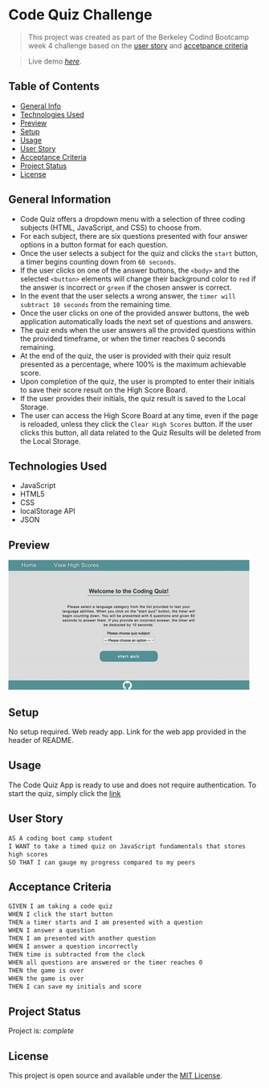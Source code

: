# Code Quiz Challenge
> This project was created as part of the Berkeley Codind Bootcamp week 4 challenge based on the [user story](#user-story) and [accetpance criteria](#acceptance-criteria)

> Live demo [_here_](https://userolena.github.io/code-quiz-challenge-module-4/). 


## Table of Contents
* [General Info](#general-information)
* [Technologies Used](#technologies-used)
* [Preview](#preview)
* [Setup](#setup)
* [Usage](#usage)
* [User Story](#user-story)
* [Acceptance Criteria](#acceptance-criteria)
* [Project Status](#project-status)
* [License](#MIT)


## General Information
- Code Quiz offers a dropdown menu with a selection of three coding subjects (HTML, JavaScript, and CSS) to choose from.
- For each subject, there are six questions presented with four answer options in a button format for each question.
- Once the user selects a subject for the quiz and clicks the `start` button, a timer begins counting down from `60 seconds`.
- If the user clicks on one of the answer buttons, the `<body>` and the selected `<button>` elements will change their background color to `red` if the answer is incorrect or `green` if the chosen answer is correct.
- In the event that the user selects a wrong answer, the `timer will subtract 10 seconds` from the remaining time.
- Once the user clicks on one of the provided answer buttons, the web application automatically loads the next set of questions and answers.
- The quiz ends when the user answers all the provided questions within the provided timeframe, or when the timer reaches 0 seconds remaining.
- At the end of the quiz, the user is provided with their quiz result presented as a percentage, where 100% is the maximum achievable score.
- Upon completion of the quiz, the user is prompted to enter their initials to save their score result on the High Score Board.
- If the user provides their initials, the quiz result is saved to the Local Storage.
- The user can access the High Score Board at any time, even if the page is reloaded, unless they click the `Clear High Scores` button. If the user clicks this button, all data related to the Quiz Results will be deleted from the Local Storage.


## Technologies Used
- JavaScript
- HTML5
- CSS
- localStorage API
- JSON


## Preview
![Example screenshot](./assets/img/demo.gif)


## Setup
No setup required. Web ready app. Link for the web app provided in the header of README.


## Usage
The Code Quiz App is ready to use and does not require authentication. To start the quiz, simply click the [link](https://userolena.github.io/code-quiz-challenge-module-4/)


## User Story
```
AS A coding boot camp student
I WANT to take a timed quiz on JavaScript fundamentals that stores high scores
SO THAT I can gauge my progress compared to my peers
```


## Acceptance Criteria
```
GIVEN I am taking a code quiz
WHEN I click the start button
THEN a timer starts and I am presented with a question
WHEN I answer a question
THEN I am presented with another question
WHEN I answer a question incorrectly
THEN time is subtracted from the clock
WHEN all questions are answered or the timer reaches 0
THEN the game is over
WHEN the game is over
THEN I can save my initials and score
```


## Project Status
Project is: _complete_


## License
This project is open source and available under the [MIT License]().

